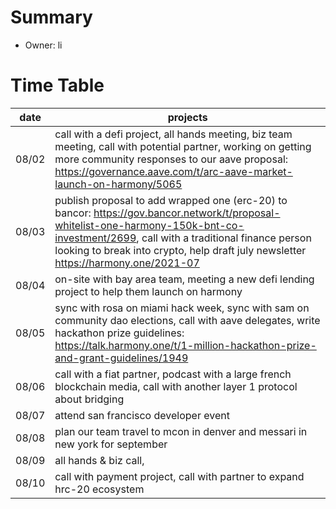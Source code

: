# Summary
* Owner: li

# Time Table
| date  | projects |
|---|---|
| 08/02  |  call with a defi project, all hands meeting, biz team meeting, call with potential partner, working on getting more community responses to our aave proposal: https://governance.aave.com/t/arc-aave-market-launch-on-harmony/5065  |
| 08/03  |  publish proposal to add wrapped one (erc-20) to bancor: https://gov.bancor.network/t/proposal-whitelist-one-harmony-150k-bnt-co-investment/2699, call with a traditional finance person looking to break into crypto, help draft july newsletter https://harmony.one/2021-07 |
| 08/04  |  on-site with bay area team, meeting a new defi lending project to help them launch on harmony  |
| 08/05  |  sync with rosa on miami hack week, sync with sam on community dao elections, call with aave delegates, write hackathon prize guidelines: https://talk.harmony.one/t/1-million-hackathon-prize-and-grant-guidelines/1949  |
| 08/06  |  call with a fiat partner, podcast with a large french blockchain media, call with another layer 1 protocol about bridging  |
| 08/07  |  attend san francisco developer event  |
| 08/08  |  plan our team travel to mcon in denver and messari in new york for september  |
| 08/09  |  all hands & biz call,   |
| 08/10  |  call with payment project, call with partner to expand hrc-20 ecosystem  |
